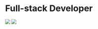 # Full-stack Developer

<p>
<a href="https://github.com/carlospsvieira"><img src="https://img.shields.io/badge/Website-3d8ec6.svg?style=for-the-badge&logo=Google-Chrome&logoColor=white" /></a>
<a href="https://carlos-blog-taupe.vercel.app"><img src="https://img.shields.io/badge/C Blog-E59400.svg?style=for-the-badge&logoColor=white" /></a>
</p>

